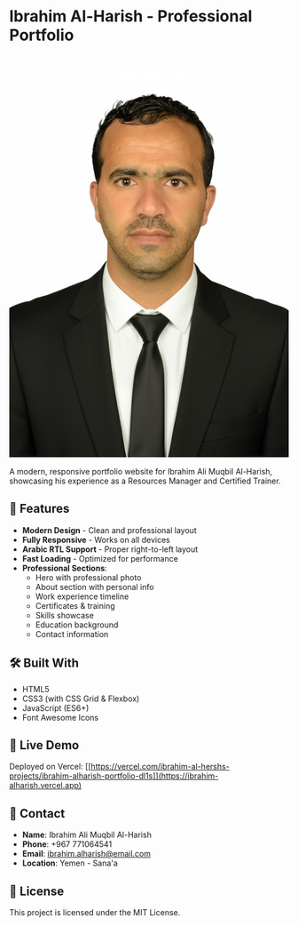 # Ibrahim Al-Harish - Professional Portfolio

![Website Preview](assets/image.png)

A modern, responsive portfolio website for Ibrahim Ali Muqbil Al-Harish, showcasing his experience as a Resources Manager and Certified Trainer.

## 🌟 Features

- **Modern Design** - Clean and professional layout
- **Fully Responsive** - Works on all devices
- **Arabic RTL Support** - Proper right-to-left layout
- **Fast Loading** - Optimized for performance
- **Professional Sections**:
  - Hero with professional photo
  - About section with personal info
  - Work experience timeline
  - Certificates & training
  - Skills showcase
  - Education background
  - Contact information

## 🛠️ Built With

- HTML5
- CSS3 (with CSS Grid & Flexbox)
- JavaScript (ES6+)
- Font Awesome Icons

## 🚀 Live Demo

Deployed on Vercel: [[https://vercel.com/ibrahim-al-hershs-projects/ibrahim-alharish-portfolio-dl1s]](https://ibrahim-alharish.vercel.app)

## 📧 Contact

- **Name**: Ibrahim Ali Muqbil Al-Harish
- **Phone**: +967 771064541
- **Email**: ibrahim.alharish@email.com
- **Location**: Yemen - Sana'a

## 📄 License

This project is licensed under the MIT License.
